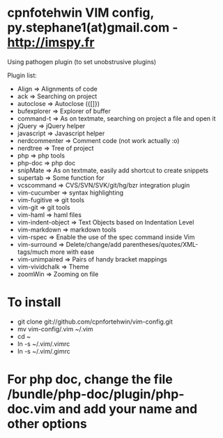 cpnfotehwin VIM config, py.stephane1(at)gmail.com - http://imspy.fr
==================================================================

Using pathogen plugin (to set unobstrusive plugins)

Plugin list:

- Align             => Alignments of code
- ack               => Searching on project
- autoclose         => Autoclose ({[]})
- bufexplorer       => Explorer of buffer
- command-t         => As on textmate, searching on project a file and open it
- jQuery            => jQuery helper
- javascript        => Javascript helper
- nerdcommenter     => Comment code (not work actually :o)
- nerdtree          => Tree of project
- php               => php tools
- php-doc           => php doc
- snipMate          => As on textmate, easily add shortcut to create snippets
- supertab          => Some function for <tab>
- vcscommand        => CVS/SVN/SVK/git/hg/bzr integration plugin 
- vim-cucumber      => syntax highlighting
- vim-fugitive      => git tools
- vim-git           => git tools
- vim-haml          => haml files
- vim-indent-object => Text Objects based on Indentation Level
- vim-markdown      => markdown tools
- vim-rspec         => Enable the use of the spec command inside Vim
- vim-surround      => Delete/change/add parentheses/quotes/XML-tags/much more with ease
- vim-unimpaired    => Pairs of handy bracket mappings
- vim-vividchalk    => Theme
- zoomWin           => Zooming on file


# To install

- git clone git://github.com/cpnfortehwin/vim-config.git
- mv vim-config/.vim ~/.vim
- cd ~
- ln -s ~/.vim/.vimrc
- ln -s ~/.vim/.gimrc

# For php doc, change the file /bundle/php-doc/plugin/php-doc.vim and add your name and other options
